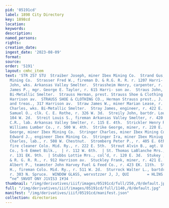 ```yaml
---
pid: '05191cd'
label: 1898 City Directory
key: 1898cd
location: 
keywords: 
description: 
named_persons: 
rights: 
creation_date: 
ingest_date: '2023-08-09'
format: 
source: 
order: '5191'
layout: cmhc_item
text: 'STR 257 STU  Straiber Joseph, miner Ibex Mining Co.  Strand Gus, miner Ibex
  Mining Co.  Strasser Fred W., fireman D. & R.G. R. R. r. 1207 Harri- son av.  Strasser
  John, wks. Arkansas Valley Smelter.  Strassheim Henry, carpenter, r. 109 Oak.  Stratton
  James P., mgr. George E. Taylor, r. 615 Harri- son av.  Straus John, charge wheeler
  Bi-Metallic Smelter.  Strauss Herman, prest. Strauss Shoe & Clothing Co., r. 303
  Harrison av.  STRAUSS SHOE & CLOTHING CO., Herman Strauss prest., J. W. Morse secy.
  and treas., 317 Harrison av.  Straw James W., miner Marian Lease, r. 231 EK. 7th.  Strawbery
  Charles, wks. Bi-Metallic Smelter.  Stray James, engineer, r. 422 E. 7th.  Streeter
  Samuel O., clk. C. E. Rothe, r. 326 W. 3d.  Streily John, bartdr. Louis Dalla, r.
  104 W. 2d.  Streit Louis S., fireman Arkansas Valley Smelter, r. 420 W. Elm.  Strickland
  C.R., lab. Arkansas Valley Smelter, r. 115 E. 4th.  Strickler Henry R., millman
  Williams Lumber Co., r. 500 W. 4th.  Strike George, miner, r. 220 E. 6th.  Strile
  George, miner Ibex Mining Co.  Stringer Charles, miner Ibex Mining Co.  Stringer
  Edward J., engineer Ibex Mining Co.  Stringer Ira, miner Ibex Miniug Co.  Stroberg
  Charles, lab., r. 508 W. Chestnut.  Stromberg Peter P., r. 405 E. 6th.  Stroup David,
  fire cleaner Colo. Mid. Ry., r. 222 E. 5th.  Strout Alvin B., agt. U.S. Life Ins.
  Co., 5-6 Emmet Bilk.,  | r. 112 W. 6th.  | St. Thomas LaBlanche Mrs., dressmkr.,
  r. 131 EK. 9th.  | Stubbs Lottie Mrs., col’d, r. 120 E. 3d.  Stukey , fireman D.
  & R. G. R. R., r. 912 Harrison av.  Stuckley Frank, miner, r. 421 E. 4th.  Stalts
  Albert P., teamster John Harvey Fuel & Feed Co., r. 423 EK. 11th.  Sturdy George
  H., fireman Colo. Mid. Ry., r. 511 W. 2d.  Sturrock Walter L., bartdr. G. H. Marsh,
  r. 303 N. Spruce.  WINDOW GLASS, werxstzzer J, J, QUI        = HLINS 9 TIUMOd “’
  “ne” SNVOT ONY J1VIS3 1¥34 '
thumbnail: "/img/derivatives/iiif/images/05191cd/full/250,/0/default.jpg"
full: "/img/derivatives/iiif/images/05191cd/full/1140,/0/default.jpg"
manifest: "/img/derivatives/iiif/05191cd/manifest.json"
collection: directories
---
```

